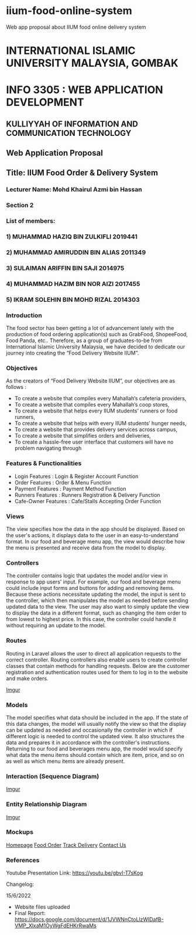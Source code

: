# iium-food-online-system
Web app proposal about IIUM food online delivery system
# INTERNATIONAL ISLAMIC UNIVERSITY MALAYSIA, GOMBAK
# INFO 3305 : WEB APPLICATION DEVELOPMENT
## KULLIYYAH OF INFORMATION AND COMMUNICATION TECHNOLOGY
## Web Application Proposal
## Title: IIUM Food Order & Delivery System
### Lecturer Name: Mohd Khairul Azmi bin Hassan
### Section 2
### List of members: 
### 1) MUHAMMAD HAZIQ BIN ZULKIFLI 2019441
### 2) MUHAMMAD AMIRUDDIN BIN ALIAS 2011349
### 3) SULAIMAN ARIFFIN BIN SAJI 2014975
### 4) MUHAMMAD HAZIM BIN NOR AIZI 2017455
### 5) IKRAM SOLEHIN BIN MOHD RIZAL 2014303




### Introduction

The food sector has been getting a lot of advancement lately with the production of food ordering application(s) such as GrabFood, ShopeeFood, Food Panda, etc.. Therefore, as a group of graduates-to-be from International Islamic University Malaysia, we have decided to dedicate our journey into creating the “Food Delivery Website IIUM”.

### Objectives

As the creators of “Food Delivery Website IIUM”, our objectives are as follows :

* To create a website that compiles every Mahallah’s cafeteria providers,
* To create a website that compiles every Mahallah’s coop stores,
* To create a website that helps every IIUM students’ runners or food runners,
* To create a website that helps with every IIUM students’ hunger needs,
* To create a website that provides delivery services across campus,
* To create a website that simplifies orders and deliveries,
* To create a hassle-free user interface that customers will have no problem navigating through


### Features & Functionalities

* Login Features : Login & Register Account Function
* Order Features : Order & Menu Function
* Payment Features : Payment Method Function
* Runners Features : Runners Registration & Delivery Function
* Cafe-Owner Features : Cafe/Stalls Accepting Order Function 

### Views

The view specifies how the data in the app should be displayed. Based on the user's actions, it displays data to the user in an easy-to-understand format. In our food and beverage menu app, the view would describe how the menu is presented and receive data from the model to display.

### Controllers

The controller contains logic that updates the model and/or view in response to app users' input. For example, our food and beverage menu could include input forms and buttons for adding and removing items. Because these actions necessitate updating the model, the input is sent to the controller, which then manipulates the model as needed before sending updated data to the view. The user may also want to simply update the view to display the data in a different format, such as changing the item order to from lowest to highest price. In this case, the controller could handle it without requiring an update to the model.


### Routes

Routing in Laravel allows the user to direct all application requests to the correct controller. Routing controllers also enable users to create controller classes that contain methods for handling requests.
 Below are the customer registration and authentication routes used for them to log in to the website and make orders.

[Imgur](https://imgur.com/YY4L1bT)


### Models

The model specifies what data should be included in the app. If the state of this data changes, the model will usually notify the view so that the display can be updated as needed and occasionally the controller in which if different logic is needed to control the updated view. It also structures the data and prepares it in accordance with the controller's instructions. Returning to our food and beverages menu app, the model would specify what data the menu items should contain which are item, price, and so on as well as which menu items are already present.


### Interaction (Sequence Diagram)

[Imgur](https://i.imgur.com/K8ghEKl.jpg)

### Entity Relationship Diagram

[Imgur](https://i.imgur.com/cMzzrgG.png)

### Mockups

[Homepage](https://i.imgur.com/ImHHj4U.jpg)
[Food Order](https://i.imgur.com/MxZhKud.png)
[Track Delivery](https://i.imgur.com/P93eUF6.jpg)
[Contact Us](https://i.imgur.com/26iGhnG.jpg)

### References

Youtube Presentation Link: https://youtu.be/gbvI-T7sKog

Changelog:

15/6/2022
- Website files uploaded
- Final Report: https://docs.google.com/document/d/1JVWNnCtoLlzWIDafB-VMP_XlxaM1OyWgFdEHKrRwaMs



